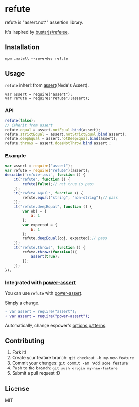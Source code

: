 # refute

refute is "assert.not*" assertion library.

It's inspired by [busterjs/referee](https://github.com/busterjs/referee "busterjs/referee").

## Installation

```
npm install --save-dev refute
```

## Usage

`refute` inherit from [assert](http://nodejs.org/api/assert.html "Assert")(Node's Assert).

```
var assert = require("assert");
var refute = require("refute")(assert);
```

### API

```js
refute(false);
// inherit from assert
refute.equal = assert.notEqual.bind(assert);
refute.strictEqual = assert.notStrictEqual.bind(assert);
refute.deepEqual = assert.notDeepEqual.bind(assert);
refute.throws = assert.doesNotThrow.bind(assert);
```

### Example

```js
var assert = require("assert");
var refute = require("refute")(assert);
describe("refute-test", function () {
    it("refute", function () {
        refute(false);// not true is pass
    });
    it("refute.equal", function () {
        refute.equal("string", "non-string");// pass
    });
    it("refute.deepEqual", function () {
        var obj = {
            a: 1
        };
        var expected = {
            b: 1
        };
        refute.deepEqual(obj, expected);// pass
    });
    it("refute.throws", function () {
        refute.throws(function(){
            assert(true);
        });
    });
});
```


### Integrated with [power-assert](https://github.com/twada/power-assert "power-assert")

You can use `refute` with [power-assert](https://github.com/twada/power-assert "power-assert").

Simply a change.

```diff
- var assert = require("assert");
+ var assert = require("power-assert");
```

Automatically, change espower's [options.patterns](https://github.com/twada/espower#optionspatterns "options.patterns").

## Contributing

1. Fork it!
2. Create your feature branch: `git checkout -b my-new-feature`
3. Commit your changes: `git commit -am 'Add some feature'`
4. Push to the branch: `git push origin my-new-feature`
5. Submit a pull request :D

## License

MIT